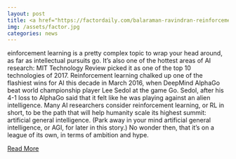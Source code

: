 ```yaml
---
layout: post
title: <a href="https://factordaily.com/balaraman-ravindran-reinforcement-learning/">Meet India’s foremost reinforcement learning expert</a>
img: /assets/factor.jpg
categories: news
---
```

einforcement learning is a pretty complex topic to wrap your head around, as far as intellectual pursuits go. It’s also one of the hottest areas of AI research: MIT Technology Review picked it as one of the top 10 technologies of 2017. Reinforcement learning chalked up one of the flashiest wins for AI this decade in March 2016, when DeepMind AlphaGo beat world championship player Lee Sedol at the game Go. Sedol, after his 4-1 loss to AlphaGo said that it felt like he was playing against an alien intelligence. Many AI researchers consider reinforcement learning, or RL in short,  to be the path that will help humanity scale its highest summit: artificial general intelligence. (Park away in your mind artificial general intelligence, or AGI, for later in this story.) No wonder then, that it’s on a league of its own, in terms of ambition and hype.

<p><a href="https://factordaily.com/balaraman-ravindran-reinforcement-learning/">Read More</a></p>
